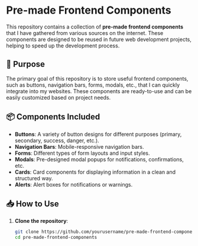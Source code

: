 # Pre-made Frontend Components

This repository contains a collection of **pre-made frontend components** that I have gathered from various sources on the internet. These components are designed to be reused in future web development projects, helping to speed up the development process.

## 🚀 Purpose
The primary goal of this repository is to store useful frontend components, such as buttons, navigation bars, forms, modals, etc., that I can quickly integrate into my websites. These components are ready-to-use and can be easily customized based on project needs.

## 📦 Components Included
- **Buttons**: A variety of button designs for different purposes (primary, secondary, success, danger, etc.).
- **Navigation Bars**: Mobile-responsive navigation bars.
- **Forms**: Different types of form layouts and input styles.
- **Modals**: Pre-designed modal popups for notifications, confirmations, etc.
- **Cards**: Card components for displaying information in a clean and structured way.
- **Alerts**: Alert boxes for notifications or warnings.

## 📥 How to Use
1. **Clone the repository**:
   ```bash
   git clone https://github.com/yourusername/pre-made-frontend-components.git
   cd pre-made-frontend-components
